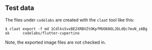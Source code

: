 ## Test data

The files under `codelabs` are created with the `claat` tool like this:

```console
$ claat export -f md 1CdlksSvxBE2XRBVZtOKpfMUO68OLJDLdQc7mxN_zABg
ok      codelabs/flutter-cupertino
```

Note, the exported image files are not checked in.

